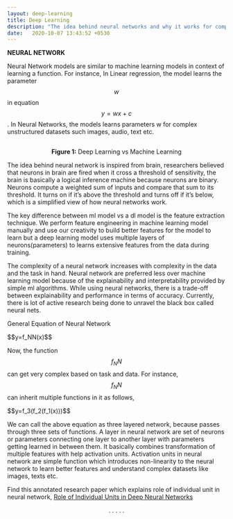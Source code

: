 ```yaml
---
layout: deep-learning
title: Deep Learning
description: "The idea behind neural networks and why it works for complex problems!"
date:   2020-10-07 13:43:52 +0530
---
```

**NEURAL NETWORK**

Neural Network models are similar to machine learning models in context of learning a function. 
For instance, In Linear regression, the model learns the parameter $$w$$ in equation $$y=wx+c$$.
In Neural Networks, the models learns parameters w for complex unstructured datasets such images,
audio, text etc.

<center>
<img src="{{site.url}}/assets/images/resnet/mlvsdl.png" style="zoom: 5%; background-color:#DCDCDC;" /><br>
<p><b>Figure 1:</b> Deep Learning vs Machine Learning</p> 
</center>

The idea behind neural network is inspired from brain, researchers believed that neurons in brain are fired 
when it cross a threshold of sensitivity, the brain is basically a logical inference machine because neurons 
are binary. Neurons compute a weighted sum of inputs and compare that sum to its threshold. It turns on if 
it’s above the threshold and turns off if it’s below, which is a simplified view of how neural networks work.

The key difference between ml model vs a dl model is the feature extraction technique. We perform feature
engineering in machine learning model manually and use our creativity to build better features for the model
to learn but a deep learning model uses multiple layers of neurons(parameters) to learns extensive features from
the data during training.

The complexity of a neural network increases with complexity in the data and the task in hand. Neural
network are preferred less over machine learning model because of the explainability and interpretability
provided by simple ml algorithms. While using neural networks, there is a trade-off between explainability 
and performance in terms of accuracy. Currently, there is lot of active research being done to unravel the
black box called neural nets.

General Equation of Neural Network

<p>$$y=f_NN(x)$$</p>

Now, the function $$f_NN$$ can get very complex based on task and data. For instance, $$f_NN$$ can inherit 
multiple functions in it as follows,

<p>$$y=f_3(f_2(f_1(x)))$$</p>

We can call the above equation as three layered network, because passes through three sets of functions. A layer in neural network
are set of neurons or parameters connecting one layer to another layer with parameters getting learned in between them.
It basically combines transformation of multiple features with help activation units. Activation units in neural network
are simple function which introduces non-linearity to the neural network to learn better features and understand complex 
datasets like images, texts etc.

Find this annotated research paper which explains role of individual unit in neural network, [Role of Individual Units in Deep Neural Networks](https://github.com/Mayurji/Deep-Learning-Papers/tree/master/Investigate%20DNN)

<p align=center>. . . . .</p>
